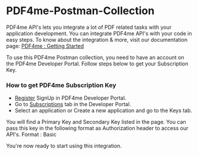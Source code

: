 # PDF4me-Postman-Collection

PDF4me API's lets you integrate a lot of PDF related tasks with your application development. You can integrate PDF4me API's with your code in easy steps. To know about the integration & more, visit our documentation page: [PDF4me : Getting Started](https://developer.pdf4me.com/docs/api/getting-started/)

To use this PDF4me Postman collection, you need to have an account on the PDF4me Developer Portal. Follow steps below to get your Subscription Key.

### How to get PDF4me Subscription Key
- [Register](https://portal.pdf4me.com/) SignUp in PDF4me Developer Portal.
- Go to [Subscriptions](https://portal.pdf4me.com/subscription/overview) tab in the Developer Portal.
- Select an application or Create a new application and go to the Keys tab.

You will find a Primary Key and Secondary Key listed in the page.
You can pass this key in the following format as Authorization header to access our API's.
Format : Basic <Your Key>

You're now ready to start using this integration.
